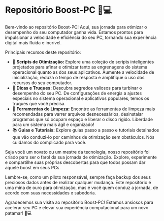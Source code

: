 # Repositório Boost-PC 🚀💻

Bem-vindo ao repositório Boost-PC! Aqui, sua jornada para otimizar o desempenho do seu computador ganha vida. Estamos prontos para impulsionar a velocidade e eficiência do seu PC, tornando sua experiência digital mais fluida e incrível.

Principais recursos deste repositório:

- 📜 **Scripts de Otimização:** Explore uma coleção de scripts inteligentes projetados para afinar e otimizar tanto as engrenagens do sistema operacional quanto as dos seus aplicativos. Aumente a velocidade de inicialização, reduza o tempo de resposta e amplifique o uso dos recursos do seu computador.
- 🚀 **Dicas e Truques:** Descubra segredos valiosos para turbinar o desempenho do seu PC. De configurações de energia a ajustes especiais no sistema operacional e aplicativos populares, temos os truques que você precisa.
- 🧹 **Ferramentas de Limpeza:** Encontre as ferramentas de limpeza mais recomendadas para varrer arquivos desnecessários, desinstalar programas que só ocupam espaço e liberar o disco rígido. Liberdade para um sistema mais ágil e organizado!
- 📚 **Guias e Tutoriais:** Explore guias passo a passo e tutoriais detalhados que vão conduzi-lo por caminhos de otimização sem obstáculos. Nós cuidamos do complicado para você.

Seja você um novato ou um mestre da tecnologia, nosso repositório foi criado para ser o farol da sua jornada de otimização. Explore, experimente e compartilhe suas próprias descobertas para que todos possam dar aquele boost em seus PCs.

Lembre-se, como um piloto responsável, sempre faça backup dos seus preciosos dados antes de realizar qualquer mudança. Este repositório é uma mina de ouro para otimização, mas é você quem conduz a jornada, de acordo com suas necessidades e sabedoria.

Agradecemos sua visita ao repositório Boost-PC! Estamos ansiosos para acelerar seu PC e elevar sua experiência computacional para um novo patamar! 🚀💻

